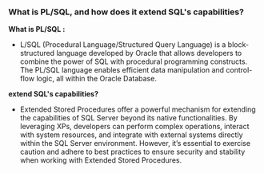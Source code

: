 ### What is PL/SQL, and how does it extend SQL's capabilities?

<b>What is PL/SQL :</b>
- L/SQL (Procedural Language/Structured Query Language) is a block-structured language developed by Oracle that allows developers to combine the power of SQL with procedural programming constructs. The PL/SQL language enables efficient data manipulation and control-flow logic, all within the Oracle Database.


<b>extend SQL's capabilities?</b>

- Extended Stored Procedures offer a powerful mechanism for extending the capabilities of SQL Server beyond its native functionalities. By leveraging XPs, developers can perform complex operations, interact with system resources, and integrate with external systems directly within the SQL Server environment. However, it’s essential to exercise caution and adhere to best practices to ensure security and stability when working with Extended Stored Procedures.